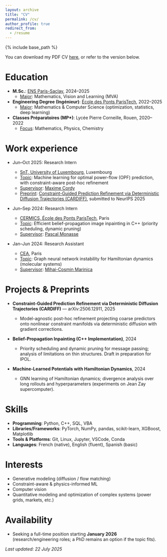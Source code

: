 ```yaml
---
layout: archive
title: "CV"
permalink: /cv/
author_profile: true
redirect_from:
  - /resume
---
```


{% include base_path %}

You can download my PDF CV [here](/files/Felix_Fourreau_CV.pdf), or refer to the version below.

Education
======
* **M.Sc.**: [ENS Paris-Saclay](https://www.master-mva.com), 2024–2025  
  * <u>Major</u>: Mathematics, Vision and Learning (MVA)
* **Engineering Degree (Ingénieur)**: [École des Ponts ParisTech](https://ecoledesponts.fr/en), 2022–2025  
  * <u>Major</u>: Mathematics & Computer Science (optimization, statistics, deep learning)
* **Classes Préparatoires (MP\*)**: Lycée Pierre Corneille, Rouen, 2020–2022  
  * <u>Focus</u>: Mathematics, Physics, Chemistry

Work experience
======
* Jun–Oct 2025: Research Intern  
  * [SnT, University of Luxembourg](https://www.uni.lu/snt/), Luxembourg  
  * <u>Topic</u>: Machine learning for optimal power-flow (OPF) prediction, with constraint-aware post-hoc refinement  
  * <u>Supervisor</u>: [Maxime Cordy](https://scholar.google.com/citations?user=sRXHjkIAAAAJ&hl=fr)  
  * <u>Preprint</u>: [Constraint-Guided Prediction Refinement via Deterministic Diffusion Trajectories (CARDIFF)](https://arxiv.org/abs/2506.12911), submitted to NeurIPS 2025

* Jun–Sep 2024: Research Intern  
  * [CERMICS, École des Ponts ParisTech](https://cermics.enpc.fr), Paris  
  * <u>Topic</u>: Efficient belief-propagation image inpainting in C++ (priority scheduling, dynamic pruning)  
  * <u>Supervisor</u>: [Pascal Monasse](https://scholar.google.com/citations?user=dZRK3HsAAAAJ&hl=fr)

* Jan–Jun 2024: Research Assistant  
  * [CEA](https://www.cea.fr), Paris  
  * <u>Topic</u>: Graph neural network instability for Hamiltonian dynamics (molecular systems)  
  * <u>Supervisor</u>: [Mihai-Cosmin Marinica](https://scholar.google.com/citations?user=Yfj9RqUAAAAJ&hl=en)

Projects & Preprints
======
* **Constraint-Guided Prediction Refinement via Deterministic Diffusion Trajectories (CARDIFF)** — arXiv:2506.12911, 2025  
  * Model-agnostic post-hoc refinement projecting coarse predictors onto nonlinear constraint manifolds via deterministic diffusion with gradient corrections.

* **Belief-Propagation Inpainting (C++ Implementation)**, 2024  
  * Priority scheduling and dynamic pruning for message passing; analysis of limitations on thin structures. Draft in preparation for IPOL.

* **Machine-Learned Potentials with Hamiltonian Dynamics**, 2024  
  * GNN learning of Hamiltonian dynamics; divergence analysis over long rollouts and hyperparameters (experiments on Jean Zay supercomputer).

Skills
======
* **Programming**: Python, C++, SQL, VBA  
* **Libraries/Frameworks**: PyTorch, NumPy, pandas, scikit-learn, XGBoost, Matplotlib  
* **Tools & Platforms**: Git, Linux, Jupyter, VSCode, Conda  
* **Languages**: French (native), English (fluent), Spanish (basic)

Interests
======
* Generative modeling (diffusion / flow matching)  
* Constraint-aware & physics-informed ML  
* Computer vision  
* Quantitative modeling and optimization of complex systems (power grids, markets, etc.)

Availability
======
* Seeking a full-time position starting **January 2026** (research/engineering roles; a PhD remains an option if the topic fits).

_Last updated: 22 July 2025_